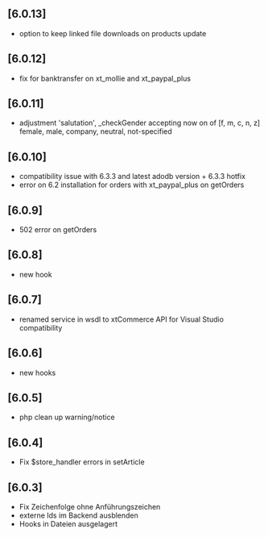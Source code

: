 ## [6.0.13]
- option to keep linked file downloads on products update

## [6.0.12]
- fix for banktransfer on xt_mollie and xt_paypal_plus

## [6.0.11]
- adjustment 'salutation', _checkGender accepting now on of [f, m, c, n, z]  
  female, male, company, neutral, not-specified

## [6.0.10]
- compatibility issue with 6.3.3 and latest adodb version + 6.3.3 hotfix
- error on 6.2 installation for orders with xt_paypal_plus on getOrders

## [6.0.9]
- 502 error on getOrders

## [6.0.8]
- new hook

## [6.0.7]
- renamed service in wsdl to xtCommerce API for Visual Studio compatibility

## [6.0.6]
- new hooks

## [6.0.5]
- php clean up warning/notice

## [6.0.4]
- Fix $store_handler errors in setArticle

## [6.0.3]
- Fix Zeichenfolge ohne Anführungszeichen
- externe Ids im Backend ausblenden
- Hooks in Dateien ausgelagert
